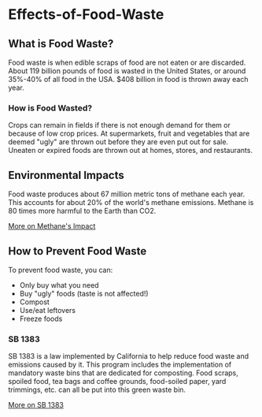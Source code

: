 <h1> Effects-of-Food-Waste</h1>

<h2> What is Food Waste? </h2>
<p> Food waste is when edible scraps of food are not eaten or are discarded. About 119 billion pounds of food is wasted in the United States, or around 35%-40% of all food in the USA. $408 billion in food is thrown away each year. </p>

<h3> How is Food Wasted? </h3>
<p> Crops can remain in fields if there is not enough demand for them or because of low crop prices. At supermarkets, fruit and vegetables that are deemed "ugly" are thrown out before they are even put out for sale. Uneaten or expired foods are thrown out at homes, stores, and restaurants. </p>

<h2> Environmental Impacts </h2>
<p> Food waste produces about 67 million metric tons of methane each year. This accounts for about 20% of the world's methane emissions. Methane is 80 times more harmful to the Earth than CO2. </p>
<a href='https://www.iea.org/reports/global-methane-tracker-2022/methane-and-climate-change'> More on Methane's Impact</a>

<h2> How to Prevent Food Waste </h2>
<p> To prevent food waste, you can:</p>
<ul>
<li>Only buy what you need</li>
  <li>Buy "ugly" foods (taste is not affected!)</li>
 <li>Compost</li>
  <li>Use/eat leftovers</li>
 <li>Freeze foods</li>
</ul>

<h3> SB 1383 </h3>
<p> SB 1383 is a law implemented by California to help reduce food waste and emissions caused by it. This program includes the implementation of mandatory waste bins that are dedicated for composting. Food scraps, spoiled food, tea bags and coffee grounds, food-soiled paper, yard trimmings, etc. can all be put into this green waste bin. <p/>
<a href='https://calrecycle.ca.gov/organics/slcp/education/'> More on SB 1383 </a>
